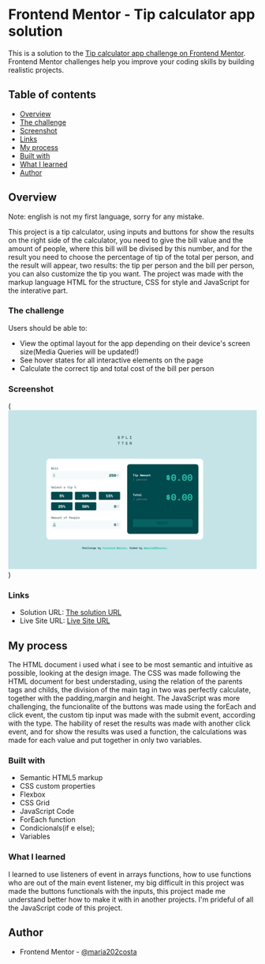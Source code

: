 # Frontend Mentor - Tip calculator app solution

This is a solution to the [Tip calculator app challenge on Frontend Mentor](https://www.frontendmentor.io/challenges/tip-calculator-app-ugJNGbJUX). Frontend Mentor challenges help you improve your coding skills by building realistic projects.

## Table of contents

- [Overview](#overview)
- [The challenge](#the-challenge)
- [Screenshot](#screenshot)
- [Links](#links)
- [My process](#my-process)
- [Built with](#built-with)
- [What I learned](#what-i-learned)
- [Author](#author)

## Overview

Note: english is not my first language, sorry for any mistake.

This project is a tip calculator, using inputs and buttons for show the results on the right side of the calculator, you need to give the bill value and the amount of people, where this bill will be divised by this number, and for the result you need to choose the percentage of tip of the total per person, and the result will appear, two results: the tip per person and the bill per person, you can also customize the tip you want. The project was made with the markup language HTML for the structure, CSS for style and JavaScript for the interative part.

### The challenge

Users should be able to:

- View the optimal layout for the app depending on their device's screen size(Media Queries will be updated!)
- See hover states for all interactive elements on the page
- Calculate the correct tip and total cost of the bill per person

### Screenshot

(![The project screenshot](image.png))

### Links

- Solution URL: [The solution URL](https://www.frontendmentor.io/solutions/a-interative-tip-calculator-using-javascript-HR7SAlolQq)
- Live Site URL: [Live Site URL](https://tip-calculator-peach-eight.vercel.app/)

## My process

The HTML document i used what i see to be most semantic and intuitive as possible, looking at the design image. The CSS was made following the HTML document for best understading, using the relation of the parents tags and childs, the division of the main tag in two was perfectly calculate, together with the padding,margin and height. The JavaScript was more challenging, the funcionalite of the buttons was made using the forEach and click event, the custom tip input was made with the submit event, according with the type. The hability of reset the results was made with another click event, and for show the results was used a function, the calculations was made for each value and put together in only two variables.

### Built with

- Semantic HTML5 markup
- CSS custom properties
- Flexbox
- CSS Grid
- JavaScript Code
- ForEach function
- Condicionals(if e else);
- Variables

### What I learned

I learned to use listeners of event in arrays functions, how to use functions who are out of the main event listener, my big difficult in this project was made the buttons functionals with the inputs, this project made me understand better how to make it with in another projects. I'm prideful of all the JavaScript code of this project.

## Author

- Frontend Mentor - [@maria202costa](https://www.frontendmentor.io/profile/maria202costa)

